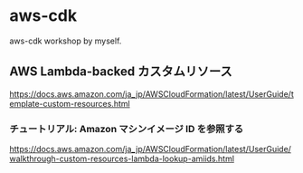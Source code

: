 # aws-cdk
aws-cdk workshop by myself.

## AWS Lambda-backed カスタムリソース
https://docs.aws.amazon.com/ja_jp/AWSCloudFormation/latest/UserGuide/template-custom-resources.html

### チュートリアル: Amazon マシンイメージ ID を参照する
https://docs.aws.amazon.com/ja_jp/AWSCloudFormation/latest/UserGuide/walkthrough-custom-resources-lambda-lookup-amiids.html
